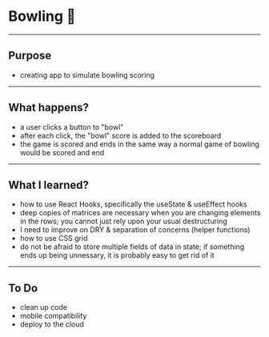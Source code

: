 # Bowling :bowling:
___
## Purpose
- creating app to simulate bowling scoring
___
## What happens?
- a user clicks a button to "bowl"
- after each click, the "bowl" score is added to the scoreboard
- the game is scored and ends in the same way a normal game of bowling would be scored and end
___
## What I learned?
- how to use React Hooks, specifically the useState & useEffect hooks
- deep copies of matrices are necessary when you are changing elements in the rows; you cannot just rely upon your usual destructuring
- I need to improve on DRY & separation of concerns (helper functions)
- how to use CSS grid
- do not be afraid to store multiple fields of data in state; if something ends up being unnessary, it is probably easy to get rid of it
___
## To Do
- clean up code
- mobile compatibility
- deploy to the cloud